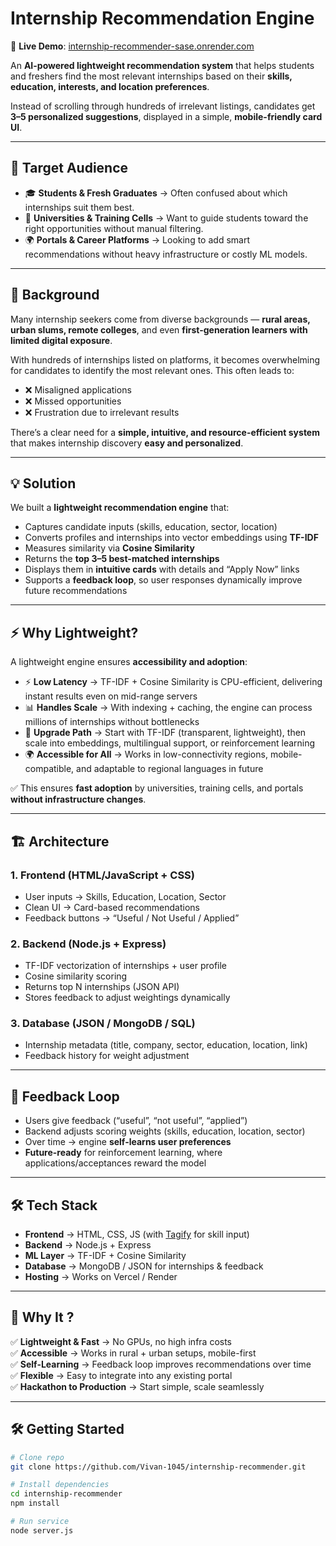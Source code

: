 # Internship Recommendation Engine

🔗 **Live Demo**: [internship-recommender-sase.onrender.com](https://internship-recommender-sase.onrender.com)

An **AI-powered lightweight recommendation system** that helps students and freshers find the most relevant internships based on their **skills, education, interests, and location preferences**.

Instead of scrolling through hundreds of irrelevant listings, candidates get **3–5 personalized suggestions**, displayed in a simple, **mobile-friendly card UI**.

---

## 🎯 Target Audience

- 🎓 **Students & Fresh Graduates** → Often confused about which internships suit them best.  
- 🏫 **Universities & Training Cells** → Want to guide students toward the right opportunities without manual filtering.  
- 🌍 **Portals & Career Platforms** → Looking to add smart recommendations without heavy infrastructure or costly ML models.

---

## 🛑 Background

Many internship seekers come from diverse backgrounds — **rural areas, urban slums, remote colleges**, and even **first-generation learners with limited digital exposure**.

With hundreds of internships listed on platforms, it becomes overwhelming for candidates to identify the most relevant ones. This often leads to:

- ❌ Misaligned applications  
- ❌ Missed opportunities  
- ❌ Frustration due to irrelevant results  

There’s a clear need for a **simple, intuitive, and resource-efficient system** that makes internship discovery **easy and personalized**.

---

## 💡 Solution

We built a **lightweight recommendation engine** that:

- Captures candidate inputs (skills, education, sector, location)  
- Converts profiles and internships into vector embeddings using **TF-IDF**  
- Measures similarity via **Cosine Similarity**  
- Returns the **top 3–5 best-matched internships**  
- Displays them in **intuitive cards** with details and “Apply Now” links  
- Supports a **feedback loop**, so user responses dynamically improve future recommendations  

---

## ⚡ Why Lightweight?

A lightweight engine ensures **accessibility and adoption**:

- ⚡ **Low Latency** → TF-IDF + Cosine Similarity is CPU-efficient, delivering instant results even on mid-range servers  
- 📊 **Handles Scale** → With indexing + caching, the engine can process millions of internships without bottlenecks  
- 🔄 **Upgrade Path** → Start with TF-IDF (transparent, lightweight), then scale into embeddings, multilingual support, or reinforcement learning  
- 🌍 **Accessible for All** → Works in low-connectivity regions, mobile-compatible, and adaptable to regional languages in future  

✅ This ensures **fast adoption** by universities, training cells, and portals **without infrastructure changes**.

---

## 🏗️ Architecture

### 1. Frontend (HTML/JavaScript + CSS)
- User inputs → Skills, Education, Location, Sector  
- Clean UI → Card-based recommendations  
- Feedback buttons → “Useful / Not Useful / Applied”

### 2. Backend (Node.js + Express)
- TF-IDF vectorization of internships + user profile  
- Cosine similarity scoring  
- Returns top N internships (JSON API)  
- Stores feedback to adjust weightings dynamically  

### 3. Database (JSON / MongoDB / SQL)
- Internship metadata (title, company, sector, education, location, link)  
- Feedback history for weight adjustment  

---

## 🔄 Feedback Loop

- Users give feedback (“useful”, “not useful”, “applied”)  
- Backend adjusts scoring weights (skills, education, location, sector)  
- Over time → engine **self-learns user preferences**  
- **Future-ready** for reinforcement learning, where applications/acceptances reward the model  

---

## 🛠️ Tech Stack

- **Frontend** → HTML, CSS, JS (with [Tagify](https://github.com/yairEO/tagify) for skill input)  
- **Backend** → Node.js + Express  
- **ML Layer** → TF-IDF + Cosine Similarity  
- **Database** → MongoDB / JSON for internships & feedback  
- **Hosting** → Works on Vercel / Render
  
---

## 📌 Why It ?

✅ **Lightweight & Fast** → No GPUs, no high infra costs  
✅ **Accessible** → Works in rural + urban setups, mobile-first  
✅ **Self-Learning** → Feedback loop improves recommendations over time  
✅ **Flexible** → Easy to integrate into any existing portal  
✅ **Hackathon to Production** → Start simple, scale seamlessly  

---

## 🛠️ Getting Started

```bash
# Clone repo
git clone https://github.com/Vivan-1045/internship-recommender.git  

# Install dependencies
cd internship-recommender
npm install  

# Run service 
node server.js
